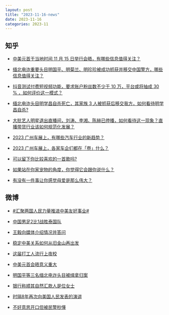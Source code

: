 ```yaml
---
layout: post
title: "2023-11-16-news"
date: 2023-11-16
categories: 2023-11
---
```


## 知乎

- [中美元首于当地时间 11 月 15 日举行会晤，有哪些信息值得关注？](https://www.zhihu.com/question/630264268)<br/>

- [缅北电诈重要头目明国平、明菊兰、明珍珍被成功抓获并移交中国警方，哪些信息值得关注？](https://www.zhihu.com/question/630425466)<br/>

- [抖音测试付费短视频功能，要求账户粉丝数不少于 10 万，平台或将抽成 30 % ，如何评价这一模式？](https://www.zhihu.com/question/630407912)<br/>

- [缅北电诈头目明学昌自杀死亡，其家族 3 人被抓获后移交我方，如何看待明学昌自杀?](https://www.zhihu.com/question/630461513)<br/>

- [大批艺人明星退出直播间，刘涛、李湘、陈赫已停播，如何看待这一现象？直播带货行业该如何规范化发展？](https://www.zhihu.com/question/630388264)<br/>

- [2023 广州车展上，有哪些汽车行业的新趋势？](https://www.zhihu.com/question/629587428)<br/>

- [2023 广州车展上，各家车企们都在「卷」什么？](https://www.zhihu.com/question/629587510)<br/>

- [可以留下你比较喜欢的一首歌吗?](https://www.zhihu.com/question/630134785)<br/>

- [如果站在你家宠物的角度，你觉得它会跟你说什么？](https://www.zhihu.com/question/629649774)<br/>

- [有没有一件事让你感觉母爱是那么伟大？](https://www.zhihu.com/question/402397472)<br/>



## 微博

- [#汇聚两国人民力量推进中美友好事业#](https://s.weibo.com#)<br/>

- [中国男足2比1战胜泰国队 ](https://s.weibo.com/weibo?q=%23%E4%B8%AD%E5%9B%BD%E7%94%B7%E8%B6%B32%E6%AF%941%E6%88%98%E8%83%9C%E6%B3%B0%E5%9B%BD%E9%98%9F%23&t=31&band_rank=1&Refer=top)<br/>

- [王毅向媒体介绍情况并答问 ](https://s.weibo.com/weibo?q=%23%E7%8E%8B%E6%AF%85%E5%90%91%E5%AA%92%E4%BD%93%E4%BB%8B%E7%BB%8D%E6%83%85%E5%86%B5%E5%B9%B6%E7%AD%94%E9%97%AE%23&t=31&band_rank=2&Refer=top)<br/>

- [稳定中美关系如何从旧金山再出发 ](https://s.weibo.com/weibo?q=%23%E7%A8%B3%E5%AE%9A%E4%B8%AD%E7%BE%8E%E5%85%B3%E7%B3%BB%E5%A6%82%E4%BD%95%E4%BB%8E%E6%97%A7%E9%87%91%E5%B1%B1%E5%86%8D%E5%87%BA%E5%8F%91%23&t=31&band_rank=3&Refer=top)<br/>

- [这届打工人流行上夜校 ](https://s.weibo.com/weibo?q=%23%E8%BF%99%E5%B1%8A%E6%89%93%E5%B7%A5%E4%BA%BA%E6%B5%81%E8%A1%8C%E4%B8%8A%E5%A4%9C%E6%A0%A1%23&t=31&band_rank=4&Refer=top)<br/>

- [中美元首会晤意义重大 ](https://s.weibo.com/weibo?q=%23%E4%B8%AD%E7%BE%8E%E5%85%83%E9%A6%96%E4%BC%9A%E6%99%A4%E6%84%8F%E4%B9%89%E9%87%8D%E5%A4%A7%23&t=31&band_rank=5&Refer=top)<br/>

- [明国平等三名缅北电诈头目被缉拿归案 ](https://s.weibo.com/weibo?q=%23%E6%98%8E%E5%9B%BD%E5%B9%B3%E7%AD%89%E4%B8%89%E5%90%8D%E7%BC%85%E5%8C%97%E7%94%B5%E8%AF%88%E5%A4%B4%E7%9B%AE%E8%A2%AB%E7%BC%89%E6%8B%BF%E5%BD%92%E6%A1%88%23&t=31&band_rank=6&Refer=top)<br/>

- [银行称顺其自然汇款人是位女士 ](https://s.weibo.com/weibo?q=%23%E9%93%B6%E8%A1%8C%E7%A7%B0%E9%A1%BA%E5%85%B6%E8%87%AA%E7%84%B6%E6%B1%87%E6%AC%BE%E4%BA%BA%E6%98%AF%E4%BD%8D%E5%A5%B3%E5%A3%AB%23&t=31&band_rank=7&Refer=top)<br/>

- [时隔8年再次向美国人民发表的演讲 ](https://s.weibo.com/weibo?q=%23%E6%97%B6%E9%9A%948%E5%B9%B4%E5%86%8D%E6%AC%A1%E5%90%91%E7%BE%8E%E5%9B%BD%E4%BA%BA%E6%B0%91%E5%8F%91%E8%A1%A8%E7%9A%84%E6%BC%94%E8%AE%B2%23&t=31&band_rank=8&Refer=top)<br/>

- [不好意思开口但被民警秒懂 ](https://s.weibo.com/weibo?q=%23%E4%B8%8D%E5%A5%BD%E6%84%8F%E6%80%9D%E5%BC%80%E5%8F%A3%E4%BD%86%E8%A2%AB%E6%B0%91%E8%AD%A6%E7%A7%92%E6%87%82%23&t=31&band_rank=9&Refer=top)<br/>



